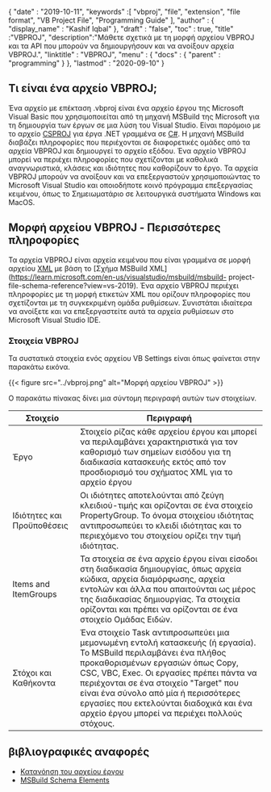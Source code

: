 {
  "date" : "2019-10-11",
  "keywords" :[ "vbproj", "file", "extension", "file format", "VB Project File", "Programming Guide" ],
  "author" : {
    "display_name" : "Kashif Iqbal"
},
  "draft" : "false",
  "toc" : true,
  "title" :"VBPROJ",
  "description":"Μάθετε σχετικά με τη μορφή αρχείου VBPROJ και τα API που μπορούν να δημιουργήσουν και να ανοίξουν αρχεία VBPROJ.",
  "linktitle" : "VBPROJ",
  "menu" : {
    "docs" : {
      "parent" : "programming"
}
},
  "lastmod" : "2020-09-10"
}

## Τι είναι ένα αρχείο VBPROJ;

Ένα αρχείο με επέκταση .vbproj είναι ένα αρχείο έργου της Microsoft Visual Basic που χρησιμοποιείται από τη μηχανή MSBuild της Microsoft για τη δημιουργία των έργων σε μια λύση του Visual Studio. Είναι παρόμοιο με το αρχείο [CSPROJ](/el/programming/csproj/) για έργα .NET γραμμένα σε [C#](/el/programming/cs/). Η μηχανή MSBuild διαβάζει πληροφορίες που περιέχονται σε διαφορετικές ομάδες από τα αρχεία VBPROJ και δημιουργεί το αρχείο εξόδου. Ένα αρχείο VBPROJ μπορεί να περιέχει πληροφορίες που σχετίζονται με καθολικά αναγνωριστικά, κλάσεις και ιδιότητες που καθορίζουν το έργο. Τα αρχεία VBPROJ μπορούν να ανοίξουν και να επεξεργαστούν χρησιμοποιώντας το Microsoft Visual Studio και οποιοδήποτε κοινό πρόγραμμα επεξεργασίας κειμένου, όπως το Σημειωματάριο σε λειτουργικά συστήματα Windows και MacOS.

## Μορφή αρχείου VBPROJ - Περισσότερες πληροφορίες

Τα αρχεία VBPROJ είναι αρχεία κειμένου που είναι γραμμένα σε μορφή αρχείου [XML](/el/web/xml/) με βάση το [Σχήμα MSBuild XML](https://learn.microsoft.com/en-us/visualstudio/msbuild/msbuild- project-file-schema-reference?view=vs-2019). Ένα αρχείο VBPROJ περιέχει πληροφορίες με τη μορφή ετικετών XML που ορίζουν πληροφορίες που σχετίζονται με τη συγκεκριμένη ομάδα ρυθμίσεων. Συνιστάται ιδιαίτερα να ανοίξετε και να επεξεργαστείτε αυτά τα αρχεία ρυθμίσεων στο Microsoft Visual Studio IDE.

### Στοιχεία VBPROJ

Τα συστατικά στοιχεία ενός αρχείου VB Settings είναι όπως φαίνεται στην παρακάτω εικόνα.

{{< figure src="../vbproj.png" alt="Μορφή αρχείου VBPROJ" >}}

Ο παρακάτω πίνακας δίνει μια σύντομη περιγραφή αυτών των στοιχείων.

|Στοιχείο|Περιγραφή|
---|---|
|Έργο| Στοιχείο ρίζας κάθε αρχείου έργου και μπορεί να περιλαμβάνει χαρακτηριστικά για τον καθορισμό των σημείων εισόδου για τη διαδικασία κατασκευής εκτός από τον προσδιορισμό του σχήματος XML για το αρχείο έργου|
|Ιδιότητες και Προϋποθέσεις| Οι ιδιότητες αποτελούνται από ζεύγη κλειδιού-τιμής και ορίζονται σε ένα στοιχείο PropertyGroup. Το όνομα στοιχείου ιδιότητας αντιπροσωπεύει το κλειδί ιδιότητας και το περιεχόμενο του στοιχείου ορίζει την τιμή ιδιότητας.|
|Items and ItemGroups|Τα στοιχεία σε ένα αρχείο έργου είναι είσοδοι στη διαδικασία δημιουργίας, όπως αρχεία κώδικα, αρχεία διαμόρφωσης, αρχεία εντολών και άλλα που απαιτούνται ως μέρος της διαδικασίας δημιουργίας. Τα στοιχεία ορίζονται και πρέπει να ορίζονται σε ένα στοιχείο Ομάδας Ειδών.|
|Στόχοι και Καθήκοντα| Ένα στοιχείο Task αντιπροσωπεύει μια μεμονωμένη εντολή κατασκευής (ή εργασία). Το MSBuild περιλαμβάνει ένα πλήθος προκαθορισμένων εργασιών όπως Copy, CSC, VBC, Exec. Οι εργασίες πρέπει πάντα να περιέχονται σε ένα στοιχείο "Target" που είναι ένα σύνολο από μία ή περισσότερες εργασίες που εκτελούνται διαδοχικά και ένα αρχείο έργου μπορεί να περιέχει πολλούς στόχους.|

## βιβλιογραφικές αναφορές

* [Κατανόηση του αρχείου έργου](https://learn.microsoft.com/en-us/aspnet/web-forms/overview/deployment/web-deployment-in-the-enterprise/understanding-the-project-file)
* [MSBuild Schema Elements](https://learn.microsoft.com/en-us/visualstudio/msbuild/msbuild-project-file-schema-reference?view=vs-2019)

